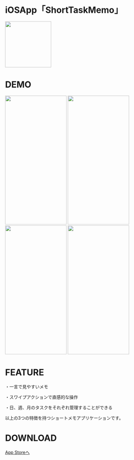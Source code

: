 # iOSApp「ShortTaskMemo」

<img src = "https://user-images.githubusercontent.com/108657417/221779069-72b8364b-ad76-4138-aa92-a5b559550dd2.png" width="150">


# DEMO

<img src="https://user-images.githubusercontent.com/108657417/218646635-bcda929e-750a-4c0b-b2cc-811003e49d01.png" width = 200 height = 420> <img src="https://user-images.githubusercontent.com/108657417/218653194-ff90c1ad-50ce-4956-981e-dfd617d91f24.png" width = 200 height = 420> <img src="https://user-images.githubusercontent.com/108657417/218653284-bb63a6c0-c2a6-464f-9674-8b1dd2aab4b5.png" width = 200 height = 420> <img src="https://user-images.githubusercontent.com/108657417/218647285-1252ec7c-a332-4408-b1eb-0a443d59ee83.png" width = 200 height = 420>



# FEATURE

・一言で見やすいメモ

・スワイプアクションで直感的な操作

・日、週、月のタスクをそれぞれ管理することができる

以上の3つの特徴を持つショートメモアプリケーションです。

# DOWNLOAD

<a href="https://apps.apple.com/app/shorttaskmemo-%E3%81%B2%E3%81%A8%E3%81%93%E3%81%A8%E3%83%A1%E3%83%A2%E3%82%A2%E3%83%97%E3%83%AA/id6446014397">App Storeへ</a>
